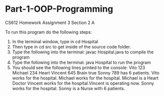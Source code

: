 # Part-1-OOP-Programming
CS612 Homework Assignment 3 Section 2 A

To run this program do the following steps:

1. In the terminal window, type in cd Hospital 
2. Then type in cd src to get inside of the source code folder.
3. Type the following into the terminal: javac Hospital.java to compile the program
4. Type the following into the terminal: java Hospital to run the program
5. You should see the following lines printed to the console:
                Vito 123
                Michael 234 Heart
                Vincent 645 Brain true
                Sonny 789 has 6 patients.
                Vito works for the hospital.
                Michael works for the hospital. Michael is a Heart Doctor
                Vincent works for the hospital.Vincent is operating now.
                Sonny works for the hospital. Sonny is a Nurse with 6 patients.

